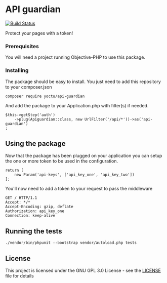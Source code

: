 # API guardian

[![Build Status](https://travis-ci.org/yoctu/api-guardian.svg?branch=master)](https://travis-ci.org/yoctu/api-guardian)

Protect your pages with a token!

### Prerequisites

You will need a project running Objective-PHP to use this package.

### Installing

The package should be easy to install. You just need to add this repository to your composer.json

```
composer require yoctu/api-guardian
```

And add the package to your Application.php with filter(s) if needed.

```
$this->getStep('auth')
    ->plug(Apiguardian::class, new UrlFilter('/api/*'))->as('api-guardian')
;
```

## Using the package
Now that the package has been plugged on your application 
you can setup the one or more token to be used in the configuration.

```
return [
    new Param('api-keys', ['api_key_one', 'api_key_two'])
];
```

You'll now need to add a token to your request to pass the middleware

```
GET / HTTP/1.1
Accept: */*
Accept-Encoding: gzip, deflate
Authorization: api_key_one
Connection: keep-alive
```

## Running the tests

`./vendor/bin/phpunit --bootstrap vendor/autoload.php tests`

## License

This project is licensed under the GNU GPL 3.0 License - see the [LICENSE](LICENSE) file for details
